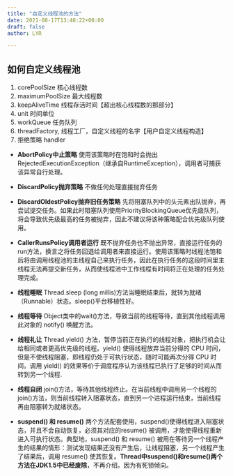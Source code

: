 ```yaml
---
title: "自定义线程池的方法"
date: 2021-08-17T13:48:22+08:00
draft: false
author: LYR

---
```


## 如何自定义线程池



1. corePoolSize 核心线程数
2. maximumPoolSize 最大线程数
3. keepAliveTime  线程存活时间【超出核心线程数的那部分】
4. unit 时间单位
5. workQueue 任务队列
6. threadFactory, 线程工厂，自定义线程的名字【用户自定义线程构造】
7. 拒绝策略 handler



- **AbortPolicy中止策略** 使用该策略时在饱和时会抛出RejectedExecutionException（继承自RuntimeException），调用者可捕获该异常自行处理。
- **DiscardPolicy抛弃策略** 不做任何处理直接抛弃任务
- **DiscardOldestPolicy抛弃旧任务策略** 先将阻塞队列中的头元素出队抛弃，再尝试提交任务。如果此时阻塞队列使用PriorityBlockingQueue优先级队列，将会导致优先级最高的任务被抛弃，因此不建议将该种策略配合优先级队列使用。
- **CallerRunsPolicy调用者运行** 既不抛弃任务也不抛出异常，直接运行任务的run方法，换言之将任务回退给调用者来直接运行。使用该策略时线程池饱和后将由调用线程池的主线程自己来执行任务，因此在执行任务的这段时间里主线程无法再提交新任务，从而使线程池中工作线程有时间将正在处理的任务处理完成。







- **线程睡眠** Thread.sleep (long millis)方法当睡眠结束后，就转为就绪（Runnable）状态。sleep()平台移植性好。
- **线程等待** Object类中的wait()方法，导致当前的线程等待，直到其他线程调用此对象的 notify() 唤醒方法。
- **线程礼让** Thread.yield() 方法，暂停当前正在执行的线程对象，把执行机会让给相同或者更高优先级的线程。yield() 使得线程放弃当前分得的 CPU 时间，但是不使线程阻塞，即线程仍处于可执行状态，随时可能再次分得 CPU 时间。调用 yield() 的效果等价于调度程序认为该线程已执行了足够的时间从而转到另一个线程.
- **线程自闭** join()方法，等待其他线程终止。在当前线程中调用另一个线程的join()方法，则当前线程转入阻塞状态，直到另一个进程运行结束，当前线程再由阻塞转为就绪状态。
- **suspend() 和 resume()** 两个方法配套使用，suspend()使得线程进入阻塞状态，并且不会自动恢复，必须其对应的resume() 被调用，才能使得线程重新进入可执行状态。典型地，suspend() 和 resume() 被用在等待另一个线程产生的结果的情形：测试发现结果还没有产生后，让线程阻塞，另一个线程产生了结果后，调用 resume() 使其恢复。**Thread中suspend()和resume()两个方法在JDK1.5中已经废除**，不再介绍。因为有死锁倾向。









